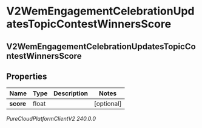 # V2WemEngagementCelebrationUpdatesTopicContestWinnersScore

## V2WemEngagementCelebrationUpdatesTopicContestWinnersScore

## Properties

|Name | Type | Description | Notes|
|------------ | ------------- | ------------- | -------------|
| **score** | float |  | [optional] |



_PureCloudPlatformClientV2 240.0.0_
